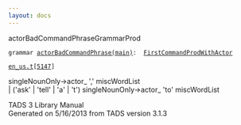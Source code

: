 ```yaml
---
layout: docs
---
```

<span class="title">actorBadCommandPhrase</span><span class="type">GrammarProd</span>

`grammar `<span class="classExtLink">[`actorBadCommandPhrase(main)`](../object/actorBadCommandPhrase(main).html)</span>` :   `[`FirstCommandProdWithActor`](../object/FirstCommandProdWithActor.html)

[`en_us.t`](../file/en_us.t.html)`[`[`5147`](../source/en_us.t.html#5147)`]`



singleNounOnly-\>actor\_ ',' miscWordList  
\| ('ask' \| 'tell' \| 'a' \| 't') singleNounOnly-\>actor\_ 'to'
miscWordList  





TADS 3 Library Manual  
Generated on 5/16/2013 from TADS version 3.1.3


